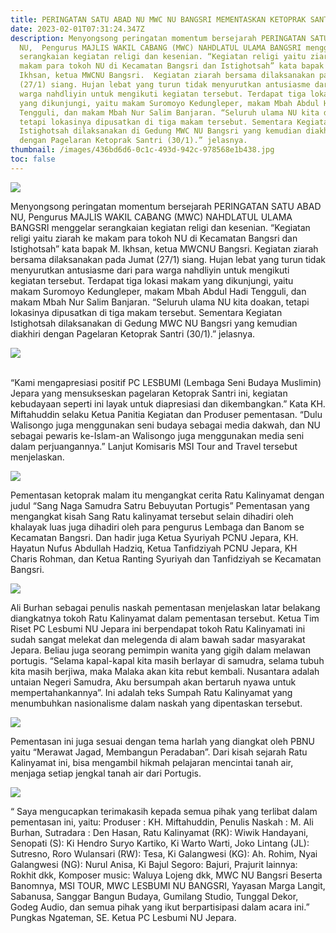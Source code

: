 ```yaml
---
title: PERINGATAN SATU ABAD NU MWC NU BANGSRI MEMENTASKAN KETOPRAK SANTRI
date: 2023-02-01T07:31:24.347Z
description: Menyongsong peringatan momentum bersejarah PERINGATAN SATU ABAD
  NU,  Pengurus MAJLIS WAKIL CABANG (MWC) NAHDLATUL ULAMA BANGSRI menggelar
  serangkaian kegiatan religi dan kesenian. “Kegiatan religi yaitu ziarah ke
  makam para tokoh NU di Kecamatan Bangsri dan Istighotsah” kata bapak M.
  Ikhsan, ketua MWCNU Bangsri.  Kegiatan ziarah bersama dilaksanakan pada Jumat
  (27/1) siang. Hujan lebat yang turun tidak menyurutkan antusiasme dari para
  warga nahdliyin untuk mengikuti kegiatan tersebut. Terdapat tiga lokasi makam
  yang dikunjungi, yaitu makam Suromoyo Kedungleper, makam Mbah Abdul Hadi
  Tengguli, dan makam Mbah Nur Salim Banjaran. “Seluruh ulama NU kita doakan,
  tetapi lokasinya dipusatkan di tiga makam tersebut. Sementara Kegiatan
  Istighotsah dilaksanakan di Gedung MWC NU Bangsri yang kemudian diakhiri
  dengan Pagelaran Ketoprak Santri (30/1).” jelasnya.
thumbnail: /images/436bd6d6-0c1c-493d-942c-978568e1b438.jpg
toc: false
---
```

![](/images/whatsapp-image-2023-02-01-at-14.25.28.jpeg)

Menyongsong peringatan momentum bersejarah PERINGATAN SATU ABAD NU,  Pengurus MAJLIS WAKIL CABANG (MWC) NAHDLATUL ULAMA BANGSRI menggelar serangkaian kegiatan religi dan kesenian. “Kegiatan religi yaitu ziarah ke makam para tokoh NU di Kecamatan Bangsri dan Istighotsah” kata bapak M. Ikhsan, ketua MWCNU Bangsri.  Kegiatan ziarah bersama dilaksanakan pada Jumat (27/1) siang. Hujan lebat yang turun tidak menyurutkan antusiasme dari para warga nahdliyin untuk mengikuti kegiatan tersebut. Terdapat tiga lokasi makam yang dikunjungi, yaitu makam Suromoyo Kedungleper, makam Mbah Abdul Hadi Tengguli, dan makam Mbah Nur Salim Banjaran. “Seluruh ulama NU kita doakan, tetapi lokasinya dipusatkan di tiga makam tersebut. Sementara Kegiatan Istighotsah dilaksanakan di Gedung MWC NU Bangsri yang kemudian diakhiri dengan Pagelaran Ketoprak Santri (30/1).” jelasnya.

![](/images/4984212d-6ba9-48f5-af6d-9acb4d29325a.jpg)

\
 “Kami mengapresiasi positif PC LESBUMI (Lembaga Seni Budaya Muslimin) Jepara yang mensukseskan pagelaran Ketoprak Santri ini, kegiatan kebudayaan seperti ini layak untuk diapresiasi dan dikembangkan.” Kata KH. Miftahuddin selaku Ketua Panitia Kegiatan dan Produser pementasan. “Dulu Walisongo juga menggunakan seni budaya sebagai media dakwah, dan NU sebagai pewaris ke-Islam-an Walisongo juga menggunakan media seni dalam perjuangannya.” Lanjut Komisaris MSI Tour and Travel tersebut menjelaskan. 

![](/images/c23499a1-ec4c-4b2a-96b3-88ce5891bc49.jpg)

Pementasan ketoprak malam itu mengangkat cerita Ratu Kalinyamat dengan judul “Sang Naga Samudra Satru Bebuyutan Portugis” Pementasan yang mengangkat kisah Sang Ratu kalinyamat tersebut selain dihadiri oleh khalayak luas juga dihadiri oleh para pengurus Lembaga dan Banom se Kecamatan Bangsri. Dan hadir juga Ketua Syuriyah PCNU Jepara, KH. Hayatun Nufus Abdullah Hadziq, Ketua Tanfidziyah PCNU Jepara, KH Charis Rohman, dan Ketua Ranting Syuriyah dan Tanfidziyah se Kecamatan Bangsri.

![](/images/b3df7509-6996-4d04-a8ac-29601e6e9479.jpg)

Ali Burhan sebagai penulis naskah pementasan menjelaskan latar belakang diangkatnya tokoh Ratu Kalinyamat dalam pementasan tersebut. Ketua Tim Riset PC Lesbumi NU Jepara ini berpendapat tokoh Ratu Kalinyamati ini sudah sangat melekat dan melegenda di alam bawah sadar masyarakat Jepara. Beliau juga seorang pemimpin wanita yang gigih dalam melawan portugis. “Selama kapal-kapal kita masih berlayar di samudra, selama tubuh kita masih berjiwa, maka Malaka akan kita rebut kembali. Nusantara adalah untaian Negeri Samudra, Aku bersumpah akan bertaruh nyawa untuk mempertahankannya”. Ini adalah teks Sumpah Ratu Kalinyamat yang menumbuhkan nasionalisme dalam naskah yang dipentaskan tersebut.

![](/images/39b75013-5f4a-4336-abe6-34ecb6a9df4f.jpg)

Pementasan ini juga sesuai dengan tema harlah yang diangkat oleh PBNU yaitu “Merawat Jagad, Membangun Peradaban”. Dari kisah sejarah Ratu Kalinyamat ini, bisa mengambil hikmah pelajaran mencintai tanah air, menjaga setiap jengkal tanah air dari Portugis. 

![](/images/6927bd91-cbcb-4587-805c-d97a4f6e9561.jpg)

“ Saya mengucapkan terimakasih kepada semua pihak yang terlibat dalam pementasan ini, yaitu: Produser : KH. Miftahuddin, Penulis Naskah : M. Ali Burhan, Sutradara : Den Hasan, Ratu Kalinyamat (RK): Wiwik Handayani, Senopati (S): Ki Hendro Suryo Kartiko, Ki Warto Warti, Joko Lintang (JL): Sutresno, Roro Wulansari (RW): Tesa, Ki Galangwesi (KG): Ah. Rohim, Nyai Galangwesi (NG): Nurul Anisa, Ki Bajul Segoro: Bajuri, Prajurit lainnya: Rokhit dkk, Komposer music: Waluya Lojeng dkk, MWC NU Bangsri Beserta Banomnya, MSI TOUR, MWC LESBUMI NU BANGSRI, Yayasan Marga Langit, Sabanusa, Sanggar Bangun Budaya, Gumilang Studio, Tunggal Dekor, Godeg Audio, dan semua pihak yang ikut berpartisipasi dalam acara ini.” Pungkas Ngateman, SE. Ketua PC Lesbumi NU Jepara.